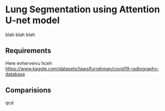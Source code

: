 # Lung Segmentation using Attention U-net model
blah blah blah
## Requirements
Here evherveivu hceh
https://www.kaggle.com/datasets/tawsifurrahman/covid19-radiography-database

## Comparisions
qcd
